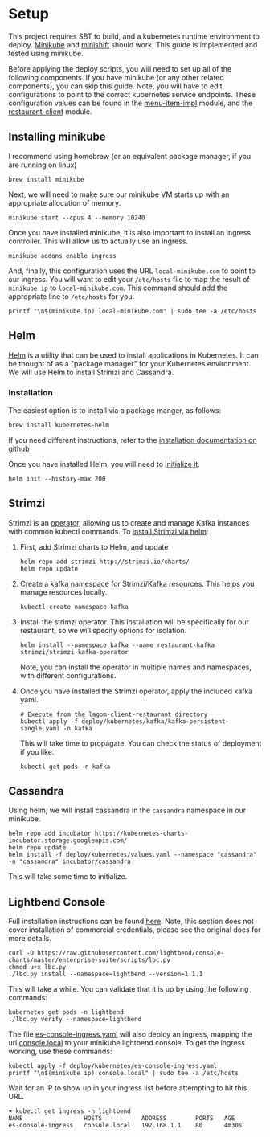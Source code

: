 # Setup
This project requires SBT to build, and a kubernetes runtime environment to deploy.  [Minikube](https://kubernetes.io/docs/setup/learning-environment/minikube/) and [minishift](https://www.okd.io/minishift/) should work.  This guide is implemented and tested using minikube.

Before applying the deploy scripts, you will need to set up all of the following components.  If you have minikube (or any other related components), you can skip this guide.  Note, you will have to edit configurations to point to the correct kubernetes service endpoints.  These configuration values can be found in the [menu-item-impl](menu-item-impl/deploy/kubernetes/menu-item-config.yaml) module, and the [restaurant-client](restaurant-client/deploy/kubernetes/restaurant-client-config.yaml) module.

## Installing minikube

I recommend using homebrew (or an equivalent package manager, if you are running on linux)

```shell script
brew install minikube
```

Next, we will need to make sure our minikube VM starts up with an appropriate allocation of memory.
```shell script
minikube start --cpus 4 --memory 10240
```

Once you have installed minikube, it is also important to install an ingress controller.  This will allow us to actually use an ingress.

```shell script
minikube addons enable ingress
```

And, finally, this configuration uses the URL `local-minikube.com` to point to our ingress.  You will want to edit your `/etc/hosts` file to map the result of `minikube ip` to `local-minikube.com`.  This command should add the appropriate line to `/etc/hosts` for you.
```shell script
printf "\n$(minikube ip) local-minikube.com" | sudo tee -a /etc/hosts
```
## Helm
[Helm](https://helm.sh/) is a utility that can be used to install applications in Kubernetes.  It can be thought of as a "package manager" for your Kubernetes environment.  We will use Helm to install Strimzi and Cassandra.

### Installation
The easiest option is to install via a package manger, as follows:

```shell script
brew install kubernetes-helm
```

If you need different instructions, refer to the [installation documentation on github](https://github.com/helm/helm#install)

Once you have installed Helm, you will need to [initialize it](https://helm.sh/docs/using_helm/#initialize-helm-and-install-tiller).
```shell script
helm init --history-max 200
```
## Strimzi
Strimzi is an [operator](https://kubernetes.io/docs/concepts/extend-kubernetes/operator/), allowing us to create and manage Kafka instances with common kubectl commands.  To [install Strimzi via helm](https://strimzi.io/docs/latest/#deploying-cluster-operator-helm-chart-str):

1. First, add Strimzi charts to Helm, and update
    ```shell script
    helm repo add strimzi http://strimzi.io/charts/
    helm repo update
    ```

2. Create a kafka namespace for Strimzi/Kafka resources.  This helps you manage resources locally.
    ```shell script
    kubectl create namespace kafka
    ```
3. Install the strimzi operator.  This installation will be specifically for our restaurant, so we will specify options for isolation.
    ```shell script
    helm install --namespace kafka --name restaurant-kafka strimzi/strimzi-kafka-operator
    ```
    Note, you can install the operator in multiple names and namespaces, with different configurations.

4. Once you have installed the Strimzi operator, apply the included kafka yaml.
    ```shell script
    # Execute from the lagom-client-restaurant directory
    kubectl apply -f deploy/kubernetes/kafka/kafka-persistent-single.yaml -n kafka
    ```
    This will take time to propagate.  You can check the status of deployment if you like.
    ```shell script
    kubectl get pods -n kafka
    ```
    
## Cassandra
Using helm, we will install cassandra in the `cassandra` namespace in our minikube.

```shell script
helm repo add incubator https://kubernetes-charts-incubator.storage.googleapis.com/
helm repo update
helm install -f deploy/kubernetes/values.yaml --namespace "cassandra" -n "cassandra" incubator/cassandra
```

This will take some time to initialize.

## Lightbend Console
Full installation instructions can be found [here](https://developer.lightbend.com/docs/console/current/installation/es.html).  Note, this section does not cover installation of commercial credentials, please see the original docs for more details.

```shell script
curl -O https://raw.githubusercontent.com/lightbend/console-charts/master/enterprise-suite/scripts/lbc.py
chmod u+x lbc.py
./lbc.py install --namespace=lightbend --version=1.1.1
```

This will take a while.  You can validate that it is up by using the following commands:
```shell script
kubernetes get pods -n lightbend
./lbc.py verify --namespace=lightbend
```

The file [es-console-ingress.yaml](../deploy/kubernetes/es-console-ingress.yaml) will also deploy an ingress, mapping the url [console.local](http://console.local) to your minikube lightbend console.  To get the ingress working, use these commands:
```shell script
kubectl apply -f deploy/kubernetes/es-console-ingress.yaml
printf "\n$(minikube ip) console.local" | sudo tee -a /etc/hosts
```

Wait for an IP to show up in your ingress list before attempting to hit this URL.
```shell script
➜ kubectl get ingress -n lightbend
NAME                 HOSTS           ADDRESS        PORTS   AGE
es-console-ingress   console.local   192.168.1.1    80      4m30s
```